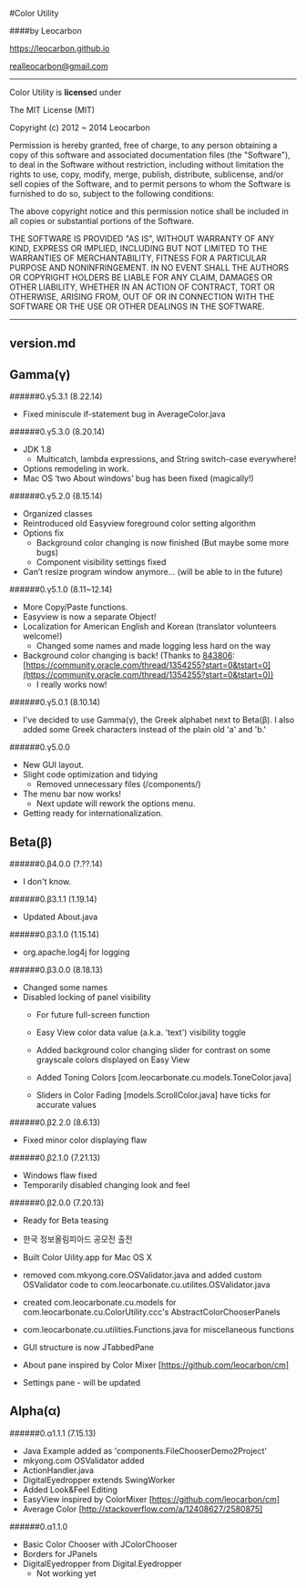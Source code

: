 #Color Utility

####by Leocarbon


<https://leocarbon.github.io>

<realleocarbon@gmail.com>

---
Color Utility is **license**d under

The MIT License (MIT)

Copyright (c) 2012 ~ 2014 Leocarbon

Permission is hereby granted, free of charge, to any person obtaining a copy
of this software and associated documentation files (the "Software"), to deal
in the Software without restriction, including without limitation the rights
to use, copy, modify, merge, publish, distribute, sublicense, and/or sell
copies of the Software, and to permit persons to whom the Software is
furnished to do so, subject to the following conditions:

The above copyright notice and this permission notice shall be included in
all copies or substantial portions of the Software.

THE SOFTWARE IS PROVIDED "AS IS", WITHOUT WARRANTY OF ANY KIND, EXPRESS OR
IMPLIED, INCLUDING BUT NOT LIMITED TO THE WARRANTIES OF MERCHANTABILITY,
FITNESS FOR A PARTICULAR PURPOSE AND NONINFRINGEMENT. IN NO EVENT SHALL THE
AUTHORS OR COPYRIGHT HOLDERS BE LIABLE FOR ANY CLAIM, DAMAGES OR OTHER
LIABILITY, WHETHER IN AN ACTION OF CONTRACT, TORT OR OTHERWISE, ARISING FROM,
OUT OF OR IN CONNECTION WITH THE SOFTWARE OR THE USE OR OTHER DEALINGS IN
THE SOFTWARE.

---
version.md
---
Gamma(γ)
--------------
######0.γ5.3.1 (8.22.14)
* Fixed miniscule if-statement bug in AverageColor.java
	
######0.γ5.3.0 (8.20.14)
* JDK 1.8
	* Multicatch, lambda expressions, and String switch-case everywhere!
* Options remodeling in work.
* Mac OS ‘two About windows’ bug has been fixed (magically!)
	
######0.γ5.2.0 (8.15.14)
* Organized classes
* Reintroduced old Easyview foreground color setting algorithm
* Options fix
	* Background color changing is now finished (But maybe some more bugs)
	* Component visibility settings fixed
* Can’t resize program window anymore... (will be able to in the future)

######0.γ5.1.0 (8.11~12.14)
* More Copy/Paste functions.
* Easyview is now a separate Object!
* Localization for American English and Korean (translator volunteers welcome!)
	* Changed some names and made logging less hard on the way
* Background color changing is back! (Thanks to [843806](https://community.oracle.com/people/843806?customTheme=otn): [https://community.oracle.com/thread/1354255?start=0&tstart=0](https://community.oracle.com/thread/1354255?start=0&tstart=0))
	* I really works now!
		
######0.γ5.0.1 (8.10.14)
* I've decided to use Gamma(γ), the Greek alphabet next to Beta(β). I also added some Greek characters instead of the plain old 'a' and 'b.'

######0.γ5.0.0
* New GUI layout.
* Slight code optimization and tidying
	* Removed unnecessary files (/components/)
* The menu bar now works!
	* Next update will rework the options menu.
* Getting ready for internationalization.

Beta(β)
--------------
######0.β4.0.0 (?.??.14)
* I don't know.

######0.β3.1.1 (1.19.14)
* Updated About.java

######0.β3.1.0 (1.15.14)
* org.apache.log4j for logging
	

######0.β3.0.0 (8.18.13)
* Changed some names
* Disabled locking of panel visibility
    * For future full-screen function
	* Easy View color data value (a.k.a. 'text') visibility toggle

	* Added background color changing slider for contrast on some grayscale colors displayed on Easy View
	* Added Toning Colors [com.leocarbonate.cu.models.ToneColor.java]

	* Sliders in Color Fading [models.ScrollColor.java] have ticks for accurate values


######0.β2.2.0 (8.6.13)
* Fixed minor color displaying flaw

######0.β2.1.0 (7.21.13)
* Windows flaw fixed 
* Temporarily disabled changing look and feel

######0.β2.0.0 (7.20.13)
* Ready for Beta teasing
* 한국 정보올림피아드 공모전 출전
* Built Color Uility.app for Mac OS X
* removed com.mkyong.core.OSValidator.java and added custom OSValidator code to
		com.leocarbonate.cu.utilites.OSValidator.java
* created com.leocarbonate.cu.models for com.leocarbonate.cu.ColorUtility.ccc's AbstractColorChooserPanels
* com.leocarbonate.cu.utilities.Functions.java for miscellaneous functions

* GUI structure is now JTabbedPane
* About pane inspired by Color Mixer [https://github.com/leocarbon/cm]
* Settings pane - will be updated


Alpha(α)
--------------
######0.α1.1.1 (7.15.13)
* Java Example added as 'components.FileChooserDemo2Project'
* mkyong.com OSValidator added
* ActionHandler.java
* DigitalEyedropper extends SwingWorker
* Added Look&Feel Editing
* EasyView inspired by ColorMixer [https://github.com/leocarbon/cm]
* Average Color [http://stackoverflow.com/a/12408627/2580875]

######0.α1.1.0
* Basic Color Chooser with JColorChooser
* Borders for JPanels
* DigitalEyedropper from Digital.Eyedropper
	* Not working yet
